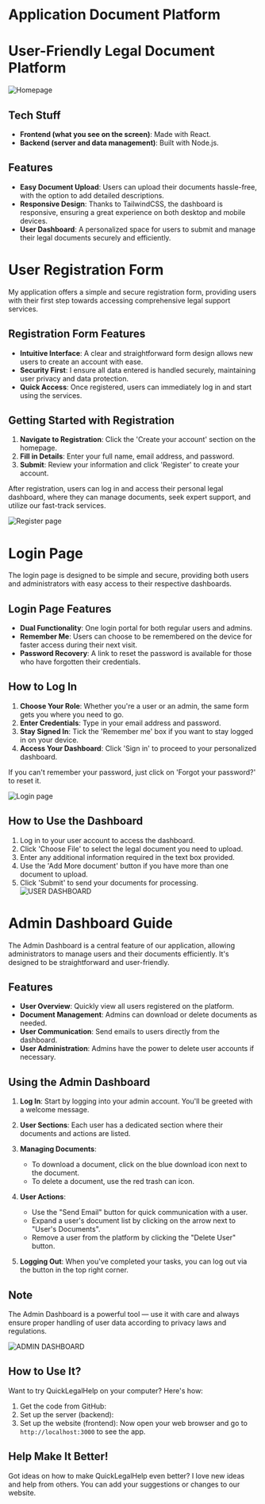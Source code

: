 # Application Document Platform

# User-Friendly Legal Document Platform
![Homepage](https://github.com/ratheesh123/Application-for-documents/assets/30384619/5df7a6f7-49b1-47e3-a6f3-6c587c65c2f5)

## Tech Stuff

- **Frontend (what you see on the screen)**: Made with React.
- **Backend (server and data management)**: Built with Node.js.

## Features

- **Easy Document Upload**: Users can upload their documents hassle-free, with the option to add detailed descriptions.
- **Responsive Design**: Thanks to TailwindCSS, the dashboard is responsive, ensuring a great experience on both desktop and mobile devices.
- **User Dashboard**: A personalized space for users to submit and manage their legal documents securely and efficiently.


# User Registration Form

My application offers a simple and secure registration form, providing users with their first step towards accessing comprehensive legal support services.

## Registration Form Features

- **Intuitive Interface**: A clear and straightforward form design allows new users to create an account with ease.
- **Security First**: I ensure all data entered is handled securely, maintaining user privacy and data protection.
- **Quick Access**: Once registered, users can immediately log in and start using the services.

## Getting Started with Registration

1. **Navigate to Registration**: Click the 'Create your account' section on the homepage.
2. **Fill in Details**: Enter your full name, email address, and password.
3. **Submit**: Review your information and click 'Register' to create your account.

After registration, users can log in and access their personal legal dashboard, where they can manage documents, seek expert support, and utilize our fast-track services.

![Register page](https://github.com/ratheesh123/Application-for-documents/assets/30384619/c68d2992-3ede-4364-ab94-2228ddf3653b)


# Login Page

The login page is designed to be simple and secure, providing both users and administrators with easy access to their respective dashboards.

## Login Page Features

- **Dual Functionality**: One login portal for both regular users and admins.
- **Remember Me**: Users can choose to be remembered on the device for faster access during their next visit.
- **Password Recovery**: A link to reset the password is available for those who have forgotten their credentials.

## How to Log In

1. **Choose Your Role**: Whether you're a user or an admin, the same form gets you where you need to go.
2. **Enter Credentials**: Type in your email address and password.
3. **Stay Signed In**: Tick the 'Remember me' box if you want to stay logged in on your device.
4. **Access Your Dashboard**: Click 'Sign in' to proceed to your personalized dashboard.

If you can't remember your password, just click on 'Forgot your password?' to reset it.

![Login page](https://github.com/ratheesh123/Application-for-documents/assets/30384619/a5417750-a8ff-4365-93aa-71ddaebfb077)

## How to Use the Dashboard

1. Log in to your user account to access the dashboard.
2. Click 'Choose File' to select the legal document you need to upload.
3. Enter any additional information required in the text box provided.
4. Use the 'Add More document' button if you have more than one document to upload.
5. Click 'Submit' to send your documents for processing.
![USER DASHBOARD](https://github.com/ratheesh123/Application-for-documents/assets/30384619/37368f54-c40a-4aff-a262-c25c1395a463)


# Admin Dashboard Guide

The Admin Dashboard is a central feature of our application, allowing administrators to manage users and their documents efficiently. It's designed to be straightforward and user-friendly.

## Features

- **User Overview**: Quickly view all users registered on the platform.
- **Document Management**: Admins can download or delete documents as needed.
- **User Communication**: Send emails to users directly from the dashboard.
- **User Administration**: Admins have the power to delete user accounts if necessary.

## Using the Admin Dashboard

1. **Log In**: Start by logging into your admin account. You'll be greeted with a welcome message.

2. **User Sections**: Each user has a dedicated section where their documents and actions are listed.

3. **Managing Documents**:
   - To download a document, click on the blue download icon next to the document.
   - To delete a document, use the red trash can icon.

4. **User Actions**:
   - Use the "Send Email" button for quick communication with a user.
   - Expand a user's document list by clicking on the arrow next to "User's Documents".
   - Remove a user from the platform by clicking the "Delete User" button.

5. **Logging Out**: When you've completed your tasks, you can log out via the button in the top right corner.

## Note
The Admin Dashboard is a powerful tool — use it with care and always ensure proper handling of user data according to privacy laws and regulations.

![ADMIN DASHBOARD](https://github.com/ratheesh123/Application-for-documents/assets/30384619/ae3b74b6-8ef9-4f7d-b75d-17af735f2b51)

## How to Use It?

Want to try QuickLegalHelp on your computer? Here's how:

1. Get the code from GitHub:
2. Set up the server (backend):
3. Set up the website (frontend):
Now open your web browser and go to `http://localhost:3000` to see the app.

## Help Make It Better!

Got ideas on how to make QuickLegalHelp even better? I love new ideas and help from others. You can add your suggestions or changes to our website.

